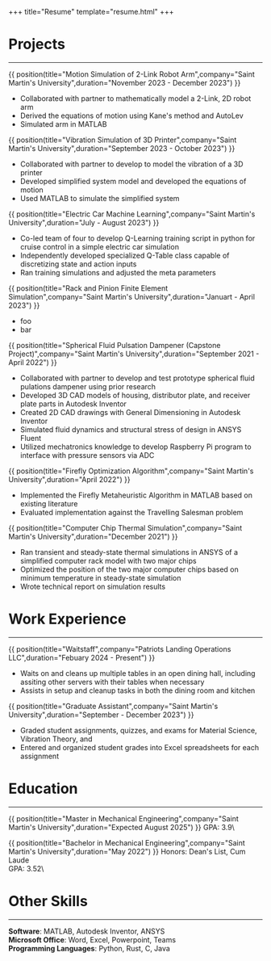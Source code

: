 +++
title="Resume"
template="resume.html"
+++

# Projects
------
{{ position(title="Motion Simulation of 2-Link Robot Arm",company="Saint Martin's University",duration="November 2023 - December 2023") }}
- Collaborated with partner to mathematically model a 2-Link, 2D robot arm
- Derived the equations of motion using Kane's method and AutoLev
- Simulated arm in MATLAB

{{ position(title="Vibration Simulation of 3D Printer",company="Saint Martin's University",duration="September 2023 - October 2023") }}
- Collaborated with partner to develop to model the vibration of a 3D printer
- Developed simplified system model and developed the equations of motion
- Used MATLAB to simulate the simplified system

{{ position(title="Electric Car Machine Learning",company="Saint Martin's University",duration="July - August 2023") }}
- Co-led team of four to develop Q-Learning training script in python for cruise control in a simple electric car simulation
- Independently developed specialized Q-Table class capable of discretizing state and action inputs
- Ran training simulations and adjusted the meta parameters

{{ position(title="Rack and Pinion Finite Element Simulation",company="Saint Martin's University",duration="Januart - April 2023") }}
- foo
- bar

{{ position(title="Spherical Fluid Pulsation Dampener (Capstone Project)",company="Saint Martin's University",duration="September 2021 - April 2022") }}
- Collaborated with partner to develop and test prototype spherical fluid pulations dampener using prior research
- Developed 3D CAD models of housing, distributor plate, and receiver plate parts in Autodesk Inventor
- Created 2D CAD drawings with General Dimensioning in Autodesk Inventor
- Simulated fluid dynamics and structural stress of design in ANSYS Fluent
- Utilized mechatronics knowledge to develop Raspberry Pi program to interface with pressure sensors via ADC

{{ position(title="Firefly Optimization Algorithm",company="Saint Martin's University",duration="April 2022") }}
- Implemented the Firefly Metaheuristic Algorithm in MATLAB based on existing literature
- Evaluated implementation against the Travelling Salesman problem

{{ position(title="Computer Chip Thermal Simulation",company="Saint Martin's University",duration="December 2021") }}
- Ran transient and steady-state thermal simulations in ANSYS of a simplified computer rack model with two major chips
- Optimized the position of the two major computer chips based on minimum temperature in steady-state simulation
- Wrote technical report on simulation results

# Work Experience
------
{{ position(title="Waitstaff",company="Patriots Landing Operations LLC",duration="Febuary 2024 - Present") }}
- Waits on and cleans up multiple tables in an open dining hall, including assiting other servers with their tables when necessary
- Assists in setup and cleanup tasks in both the dining room and kitchen

{{ position(title="Graduate Assistant",company="Saint Martin's University",duration="September - December 2023") }}
- Graded student assignments, quizzes, and exams for Material Science, Vibration Theory, and 
- Entered and organized student grades into Excel spreadsheets for each assignment

# Education
------
{{ position(title="Master in Mechanical Engineering",company="Saint Martin's University",duration="Expected August 2025") }}
GPA: 3.9\

{{ position(title="Bachelor in Mechanical Engineering",company="Saint Martin's University",duration="May 2022") }}
Honors: Dean's List, Cum Laude\
GPA: 3.52\

# Other Skills
------

**Software**: MATLAB, Autodesk Inventor, ANSYS\
**Microsoft Office**: Word, Excel, Powerpoint, Teams\
**Programming Languages**: Python, Rust, C, Java